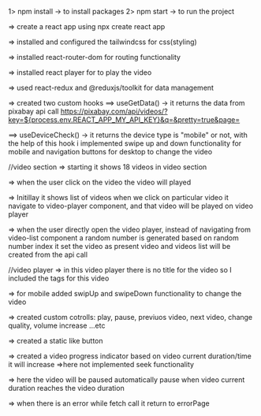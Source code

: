 1> npm install -> to install packages
2> npm start -> to run the project

=> create a react app using npx create react app

=> installed and configured the tailwindcss for css(styling)

=> installed react-router-dom for routing functionality

=> installed react player for to play the video

=> used react-redux and @reduxjs/toolkit for data management

=> created two custom hooks
==> useGetData() -> it returns the data from pixabay api call https://pixabay.com/api/videos/?key=${process.env.REACT_APP_MY_API_KEY}&q=&pretty=true&page=

==> useDeviceCheck() -> it returns the device type is "mobile" or not, with the help of this hook i implemented swipe up and down functionality for mobile and navigation buttons for desktop to change the video

//video section
=> starting it shows 18 videos in video section

=> when the user click on the video the video will played

=> Initillay it shows list of videos when we click on particular video it navigate to video-player component, and that video will be played on video player

=> when the user directly open the video player, instead of navigating from video-list component a random number is generated based on random number index it set the video as present video and videos list will be created from the api call

//video player
=> in this video player there is no title for the video so I included the tags for this video

=> for mobile added swipUp and swipeDown functionality to change the video

=> created custom cotrolls: play, pause, previuos video, next video, change quality, volume increase ...etc

=> created a static like button

=> created a video progress indicator based on video current duration/time it will increase
=>here not implemented seek functionality

=> here the video will be paused automatically pause when video current duration reaches the video duration

=> when there is an error while fetch call it return to errorPage
